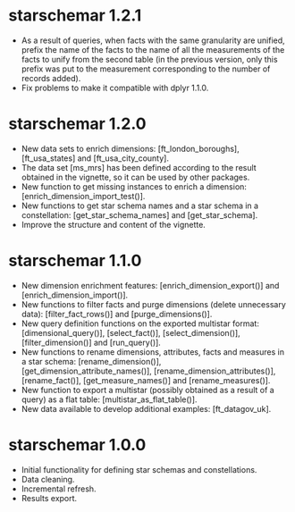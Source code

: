 # starschemar 1.2.1
* As a result of queries, when facts with the same granularity are unified, prefix the name of the facts to the name of all the measurements of the facts to unify from the second table (in the previous version, only this prefix was put to the measurement corresponding to the number of records added).
* Fix problems to make it compatible with dplyr 1.1.0.

# starschemar 1.2.0
* New data sets to enrich dimensions: [ft_london_boroughs], [ft_usa_states] and [ft_usa_city_county].
* The data set [ms_mrs] has been defined according to the result obtained in the vignette, so it can be used by other packages.
* New function to get missing instances to enrich a dimension: [enrich_dimension_import_test()].
* New functions to get star schema names and a star schema in a constellation: [get_star_schema_names] and [get_star_schema].
* Improve the structure and content of the vignette.

# starschemar 1.1.0
* New dimension enrichment features: [enrich_dimension_export()] and [enrich_dimension_import()].
* New functions to filter facts and purge dimensions (delete unnecessary data): [filter_fact_rows()] and [purge_dimensions()].
* New query definition functions on the exported multistar format: [dimensional_query()], [select_fact()], [select_dimension()], [filter_dimension()] and [run_query()].
* New functions to rename dimensions, attributes, facts and measures in a star schema: [rename_dimension()], [get_dimension_attribute_names()], [rename_dimension_attributes()], [rename_fact()], [get_measure_names()] and [rename_measures()].
* New function to export a multistar (possibly obtained as a result of a query) as a flat table: [multistar_as_flat_table()].
* New data available to develop additional examples: [ft_datagov_uk].

# starschemar 1.0.0
* Initial functionality for defining star schemas and constellations.
* Data cleaning.
* Incremental refresh.
* Results export.
